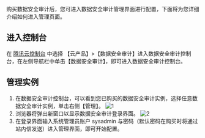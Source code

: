 购买数据安全审计后，您可进入数据安全审计管理界面进行配置，下面将为您详细介绍如何进入管理页面。
## 进入控制台
在 [腾讯云控制台](https://console.cloud.tencent.com/) 中选择 【云产品】>【数据安全审计】进入数据安全审计控制台，在左侧导航栏中单击【数据安全审计】，即可进入数据安全审计控制台。

## 管理实例
1. 在数据安全审计控制台，可以看到您已购买的数据安全审计实例，选择任意数据安全审计实例，单击右侧【管理】。
 ![1](https://main.qcloudimg.com/raw/e9874bf2fe6ab07763ead738a1f1e79b.png)
2. 浏览器将弹出新窗口以显示数据安全审计登录界面。
 ![2](https://main.qcloudimg.com/raw/3b7e33a795145c968d2faad64c01521d.png)
3. 在登录界面输入系统管理员账户 sysadmin 与密码（默认密码在购买时将通过站内信发送）进入管理界面，即可开始配置。
